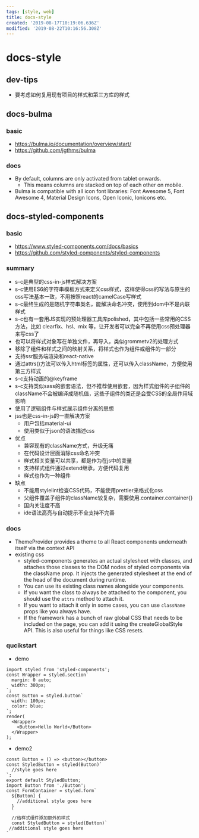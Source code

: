 ```yaml
---
tags: [style, web]
title: docs-style
created: '2019-08-17T10:19:06.636Z'
modified: '2019-08-22T10:16:56.308Z'
---
```


# docs-style

## dev-tips
- 要考虑如何复用现有项目的样式和第三方库的样式

## docs-bulma
### basic
- https://bulma.io/documentation/overview/start/
- https://github.com/jgthms/bulma

### docs
- By default, columns are only activated from tablet onwards. 
    - This means columns are stacked on top of each other on mobile.
- Bulma is compatible with all icon font libraries: Font Awesome 5, Font Awesome 4, Material Design Icons, Open Iconic, Ionicons etc.  


## docs-styled-components
### basic
- https://www.styled-components.com/docs/basics
- https://github.com/styled-components/styled-components

### summary
- s-c是典型的css-in-js样式解决方案
- s-c使用ES6的字符串模板方式来定义css样式，这样使得css的写法与原生的css写法基本一致，不用按照react的camelCase写样式
- s-c最终生成的是随机字符串类名，能解决命名冲突，使用到dom中不是内联样式
- s-c也有一套用JS实现的预处理器工具库polished，其中包括一些常用的CSS方法，比如 clearfix、hsl、mix 等，让开发者可以完全不再使用css预处理器来写css了
- 也可以将样式对象写在单独文件，再导入，类似grommetv2的处理方式
- 移除了组件和样式之间的映射关系，将样式也作为组件或组件的一部分
- 支持ssr服务端渲染和react-native
- 通过attrs()方法可以传入html标签的属性，还可以传入className，方便使用第三方样式
- s-c支持动画的@keyframe
- s-c支持类似sass的嵌套语法，但不推荐使用嵌套，因为样式组件的子组件的className不会被编译成随机值，这些子组件的类还是会受CSS的全局作用域影响
- 使用了逻辑组件与样式展示组件分离的思想
- jss也是css-in-js的一直解决方案
    - 用户包括material-ui
    - 使用类似于json的语法描述css
- 优点
    - 兼容现有的className方式，升级无痛
    - 在代码设计层面消除css命名冲突
    - 样式相关变量可以共享，都是作为在js中的变量
    - 支持样式组件通过extend继承，方便代码复用
    - 样式也作为一种组件
- 缺点
    - 不能用stylelint检查CSS代码，不能使用prettier来格式化css
    - 父组件覆盖子组件的className较复杂，需要使用.container.container{}
    - 国内关注度不高
    - ide语法高亮与自动提示不全支持不完善

### docs
- ThemeProvider provides a theme to all React components underneath itself via the context API
- existing css
    - styled-components generates an actual stylesheet with classes, and attaches those classes to the DOM nodes of styled components via the className prop. It injects the generated stylesheet at the end of the head of the document during runtime.
    - You can use its existing class names alongside your components.
    - If you want the class to always be attached to the component, you should use the `attrs` method to attach it. 
    - If you want to attach it only in some cases, you can use `className` props like you always have.
    - If the framework has a bunch of raw global CSS that needs to be included on the page, you can add it using the createGlobalStyle API. This is also useful for things like CSS resets.

    
### qucikstart
- demo
```
import styled from 'styled-components';
const Wrapper = styled.section`
  margin: 0 auto;
  width: 300px;
`;
const Button = styled.button`
  width: 100px;
  color: blue;
`;
render(
  <Wrapper>
    <Button>Hello World</Button>
  </Wrapper>
);
```
- demo2
```
const Button = () => <button></button>
const StyledButton = styled(Button)`
  //style goes here
`;
export default StyledButton;
import Button from './Button';
const FormContainer = styled.form`
  ${Button] {
    //additional style goes here
  }
  `
  //给样式组件添加额外的样式
  const StyledButton = styled(Button)`
 //additional style goes here
`
```
